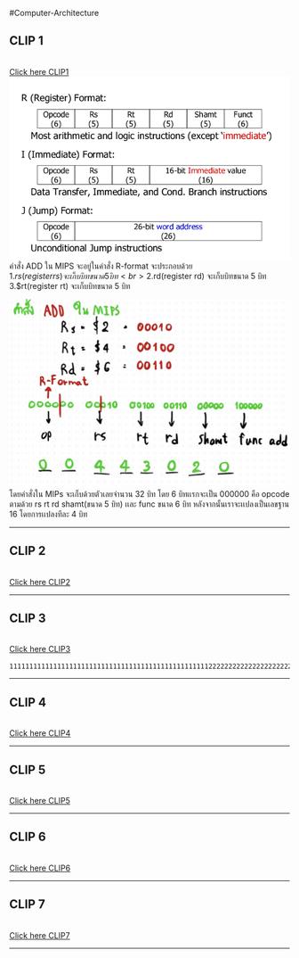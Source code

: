 #Computer-Architecture
## CLIP 1
<br>[Click here CLIP1](https://www.youtube.com/watch?v=4Xmycxsm4yo)
<br>![image](Instruction-formats-for-MIPS-architecture-1.png)
<br>คำสั่ง ADD ใน MIPS  จะอยู่ในคำสั่ง R-format จะประกอบด้วย 
    <br>1.$rs(register rs) จะเก็บบิทขนาด 5 บิท
    <br>2.$rd(register rd) จะเก็บบิทขนาด 5 บิท
    <br>3.$rt(register rt) จะเก็บบิทขนาด 5 บิท
 
 ![image](IMG_0826.jpg)
 <br>โดยคำสั่งใน MIPs จะเก็บด้วยตัวเลยจำนวน 32 บิท โดย 6 บิทเเรกจะเป็น 000000 คือ opcode ตามด้วย rs rt rd shamt(ขนาด 5 บิท) เเละ func ขนาด 6 บิท หลังจากนั้นเราจะเเปลงเป็นเลขฐาน 16 โดยการเเปลงทีละ 4 บิท
 
 
*************************************************************************************************************************************************************************************************************************************************************************************************************************************************************************
## CLIP 2
<br>[Click here CLIP2](https://www.youtube.com/watch?v=0mXmTB-i86c&t=37s)
*************************************************************************************************************************************************************************************************************************************************************************************************************************************************************************
## CLIP 3
<br>[Click here CLIP3](https://www.youtube.com/watch?v=90x-axC5oNs&t=4s)
```
111111111111111111111111111111111111111111111111112222222222222222222222222222222222222222222222333333333333333333333333333333333333333333332222222222222222222222222222222222222222222222222222222222222222
```
*************************************************************************************************************************************************************************************************************************************************************************************************************************************************************************
## CLIP 4
<br>[Click here CLIP4](https://www.youtube.com/watch?v=WPbhgIni8XY&t=61s)
*************************************************************************************************************************************************************************************************************************************************************************************************************************************************************************
## CLIP 5
<br>[Click here CLIP5](https://www.youtube.com/watch?v=IW1H2A5DxqA&t=4s)
*************************************************************************************************************************************************************************************************************************************************************************************************************************************************************************
## CLIP 6
<br>[Click here CLIP6](https://www.youtube.com/watch?v=NIqQllKFryg&t=1s)
*************************************************************************************************************************************************************************************************************************************************************************************************************************************************************************
## CLIP 7
<br>[Click here CLIP7](https://www.youtube.com/watch?v=OmpTHug1bIA&t=2s)
*************************************************************************************************************************************************************************************************************************************************************************************************************************************************************************
